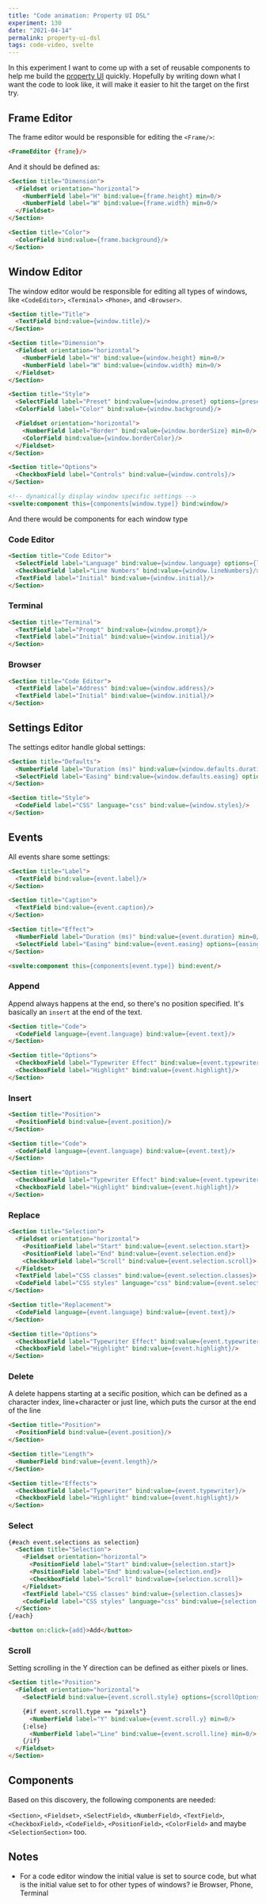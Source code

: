 ```yaml
---
title: "Code animation: Property UI DSL"
experiment: 130
date: "2021-04-14"
permalink: property-ui-dsl
tags: code-video, svelte
---
```


In this experiment I want to come up with a set of reusable components to help me build the [property UI](/posts/editor-ui-with-property-editor) quickly.
Hopefully by writing down what I want the code to look like, it will make it easier to hit the target on the first try. 

## Frame Editor

The frame editor would be responsible for editing the `<Frame/>`:

```html
<FrameEditor {frame}/>
```

And it should be defined as:

```html
<Section title="Dimension">
  <Fieldset orientation="horizontal">
    <NumberField label="H" bind:value={frame.height} min=0/>
    <NumberField label="W" bind:value={frame.width} min=0/>
  </Fieldset>
</Section>

<Section title="Color">
  <ColorField bind:value={frame.background}/>
</Section>
```

## Window Editor

The window editor would be responsible for editing all types of windows, like `<CodeEditor>`, `<Terminal>` `<Phone>`, and `<Browser>`.

```html
<Section title="Title">
  <TextField bind:value={window.title}/>
</Section>

<Section title="Dimension">
  <Fieldset orientation="horizontal">
    <NumberField label="H" bind:value={window.height} min=0/>
    <NumberField label="W" bind:value={window.width} min=0/>
  </Fieldset>
</Section>

<Section title="Style">
  <SelectField label="Preset" bind:value={window.preset} options={presets}/>
  <ColorField label="Color" bind:value={window.background}/>

  <Fieldset orientation="horizontal">
    <NumberField label="Border" bind:value={window.borderSize} min=0/>
    <ColorField bind:value={window.borderColor}/>
  </Fieldset>
</Section>

<Section title="Options">
  <CheckboxField label="Controls" bind:value={window.controls}/>
</Section>

<!-- dynamically display window specific settings -->
<svelte:component this={components[window.type]} bind:window/>
```

And there would be components for each window type

### Code Editor

```html
<Section title="Code Editor">
  <SelectField label="Language" bind:value={window.language} options={languages}/>
  <CheckboxField label="Line Numbers" bind:value={window.lineNumbers}/>
  <TextField label="Initial" bind:value={window.initial}/>
</Section>
```

### Terminal

```html
<Section title="Terminal">
  <TextField label="Prompt" bind:value={window.prompt}/>
  <TextField label="Initial" bind:value={window.initial}/>
</Section>
```

### Browser

```html
<Section title="Code Editor">
  <TextField label="Address" bind:value={window.address}/>
  <TextField label="Initial" bind:value={window.initial}/>
</Section>
```

## Settings Editor

The settings editor handle global settings:

```html
<Section title="Defaults">
  <NumberField label="Duration (ms)" bind:value={window.defaults.duration} min=0/>
  <SelectField label="Easing" bind:value={window.defaults.easing} options={easingFunctions}/>
</Section>

<Section title="Style">
  <CodeField label="CSS" language="css" bind:value={window.styles}/>
</Section>
```

## Events

All events share some settings:

```html
<Section title="Label">
  <TextField bind:value={event.label}/>
</Section>

<Section title="Caption">
  <TextField bind:value={event.caption}/>
</Section>

<Section title="Effect">
  <NumberField label="Duration (ms)" bind:value={event.duration} min=0/>
  <SelectField label="Easing" bind:value={event.easing} options={easingFunctions}/>
</Section>

<svelte:component this={components[event.type]} bind:event/>
```

### Append

Append always happens at the end, so there's no position specified. It's basically an `insert` at the end of the text.

```html
<Section title="Code">
  <CodeField language={event.language} bind:value={event.text}/>
</Section>

<Section title="Options">
  <CheckboxField label="Typewriter Effect" bind:value={event.typewriter}/>
  <CheckboxField label="Highlight" bind:value={event.highlight}/>
</Section>
```

### Insert

```html
<Section title="Position">
  <PositionField bind:value={event.position}/>
</Section>

<Section title="Code">
  <CodeField language={event.language} bind:value={event.text}/>
</Section>

<Section title="Options">
  <CheckboxField label="Typewriter Effect" bind:value={event.typewriter}/>
  <CheckboxField label="Highlight" bind:value={event.highlight}/>
</Section>
```

### Replace

```html
<Section title="Selection">
  <Fieldset orientation="horizontal">
    <PositionField label="Start" bind:value={event.selection.start}>
    <PositionField label="End" bind:value={event.selection.end}>
    <CheckboxField label="Scroll" bind:value={event.selection.scroll}>
  </Fieldset>
  <TextField label="CSS classes" bind:value={event.selection.classes}>
  <CodeField label="CSS styles" language="css" bind:value={event.selection.styles}>
</Section>

<Section title="Replacement">
  <CodeField language={event.language} bind:value={event.text}/>
</Section>

<Section title="Options">
  <CheckboxField label="Typewriter Effect" bind:value={event.typewriter}/>
  <CheckboxField label="Highlight" bind:value={event.highlight}/>
</Section>
```

### Delete

A delete happens starting at a secific position, which can be defined as a character index, line+character or just line, which puts the cursor at the end of the line

```html
<Section title="Position">
  <PositionField bind:value={event.position}/>
</Section>

<Section title="Length">
  <NumberField bind:value={event.length}/>
</Section>

<Section title="Effects">
  <CheckboxField label="Typewriter" bind:value={event.typewriter}/>
  <CheckboxField label="Highlight" bind:value={event.highlight}/>
</Section>
```

### Select

```html
{#each event.selections as selection}
  <Section title="Selection">
    <Fieldset orientation="horizontal">
      <PositionField label="Start" bind:value={selection.start}>
      <PositionField label="End" bind:value={selection.end}>
      <CheckboxField label="Scroll" bind:value={selection.scroll}>
    </Fieldset>
    <TextField label="CSS classes" bind:value={selection.classes}>
    <CodeField label="CSS styles" language="css" bind:value={selection.styles}>
  </Section>
{/each}

<button on:click={add}>Add</button>
```

### Scroll

Setting scrolling in the Y direction can be defined as either pixels or lines.

```html
<Section title="Position">
  <Fieldset orientation="horizontal">
    <SelectField bind:value={event.scroll.style} options={scrollOptions}/>

    {#if event.scroll.type == "pixels"}
      <NumberField label="Y" bind:value={event.scroll.y} min=0/>
    {:else}
      <NumberField label="Line" bind:value={event.scroll.line} min=0/>
    {/if}
  </Fieldset>
</Section>
```

## Components

Based on this discovery, the following components are needed:

`<Section>`, `<Fieldset>`, `<SelectField>`, `<NumberField>`, `<TextField>`, `<CheckboxField>`, `<CodeField>`, `<PositionField>`, `<ColorField>` and maybe `<SelectionSection>` too.

## Notes

- For a code editor window the initial value is set to source code, but what is the initial value set to for other types of windows? ie Browser, Phone, Terminal
